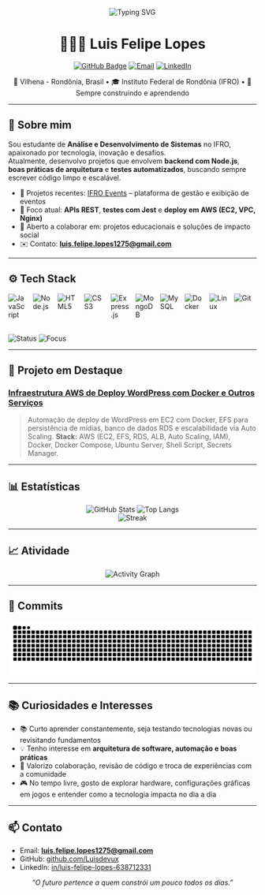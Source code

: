 <!-- Banner / Cabeçalho -->
<p align="center">
  <img src="https://readme-typing-svg.demolab.com?duration=3200&pause=700&color=58A6FF&center=true&vCenter=true&width=800&lines=Ol%C3%A1%2C+eu+sou+Luis+Felipe+Lopes+(Luisdevux)!;Desenvolvimento+de+Software+%7C+IFRO+%7C+Aprendizado+Cont%C3%ADnuo;Tecnologia%2C+inova%C3%A7%C3%A3o+e+solu%C3%A7%C3%B5es+reais" alt="Typing SVG" />
</p>

<h1 align="center">👨🏻‍💻 Luis Felipe Lopes</h1>

<p align="center">
  <a href="https://github.com/Luisdevux"><img alt="GitHub Badge" src="https://img.shields.io/badge/-Luisdevux-181717?style=for-the-badge&logo=github&logoColor=white"></a>
  <a href="mailto:luis.felipe.lopes1275@gmail.com"><img alt="Email" src="https://img.shields.io/badge/Email-luis.felipe.lopes1275%40gmail.com-FF4D4D?style=for-the-badge&logo=gmail&logoColor=white"></a>
  <a href="https://www.linkedin.com/in/luis-felipe-lopes-638712331"><img alt="LinkedIn" src="https://img.shields.io/badge/LinkedIn-Luis%20Felipe%20Lopes-0A66C2?style=for-the-badge&logo=linkedin&logoColor=white"></a>
</p>

<p align="center">
  📍 Vilhena - Rondônia, Brasil • 🎓 Instituto Federal de Rondônia (IFRO) • 🚀 Sempre construindo e aprendendo
</p>

---

## 🧭 Sobre mim

Sou estudante de **Análise e Desenvolvimento de Sistemas** no IFRO, apaixonado por tecnologia, inovação e desafios.  
Atualmente, desenvolvo projetos que envolvem **backend com Node.js**, **boas práticas de arquitetura** e **testes automatizados**, buscando sempre escrever código limpo e escalável.

- 🔭 Projetos recentes: [IFRO Events](https://github.com/Luisdevux/API-IfroEvents) – plataforma de gestão e exibição de eventos  
- 🧠 Foco atual: **APIs REST**, **testes com Jest** e **deploy em AWS (EC2, VPC, Nginx)**  
- 🤝 Aberto a colaborar em: projetos educacionais e soluções de impacto social  
- ✉️ Contato: **luis.felipe.lopes1275@gmail.com**

---

## ⚙️ Tech Stack

<div style="display: flex; flex-wrap: wrap; gap: 12px;">
  <img title="JavaScript" alt="JavaScript" width="38" src="https://cdn.jsdelivr.net/gh/devicons/devicon@latest/icons/javascript/javascript-original.svg" />
  <img title="Node.js" alt="Node.js" width="38" src="https://cdn.jsdelivr.net/gh/devicons/devicon@latest/icons/nodejs/nodejs-original.svg" />
  <img title="HTML5" alt="HTML5" width="42" src="https://cdn.jsdelivr.net/gh/devicons/devicon@latest/icons/html5/html5-original.svg" />
  <img title="CSS3" alt="CSS3" width="42" src="https://cdn.jsdelivr.net/gh/devicons/devicon@latest/icons/css3/css3-original.svg" />
  <img title="Express.js" alt="Express.js" width="38" src="https://cdn.jsdelivr.net/gh/devicons/devicon@latest/icons/express/express-original.svg" />
  <img title="MongoDB" alt="MongoDB" width="38" src="https://cdn.jsdelivr.net/gh/devicons/devicon@latest/icons/mongodb/mongodb-original.svg" />
  <img title="MySQL" alt="MySQL" width="38" src="https://cdn.jsdelivr.net/gh/devicons/devicon@latest/icons/mysql/mysql-original.svg" />
  <img title="Docker" alt="Docker" width="38" src="https://cdn.jsdelivr.net/gh/devicons/devicon@latest/icons/docker/docker-original.svg" />
  <img title="Linux" alt="Linux" width="38" src="https://cdn.jsdelivr.net/gh/devicons/devicon@latest/icons/linux/linux-original.svg" />
  <img title="Git" alt="Git" width="38" src="https://cdn.jsdelivr.net/gh/devicons/devicon@latest/icons/git/git-original.svg" />

</div>

<br/>

![Status](https://img.shields.io/badge/Status-Always%20Learning-blue?style=flat-square)
![Focus](https://img.shields.io/badge/Focus-Backend%20%7C%20AWS-green?style=flat-square)

---

## 🚀 Projeto em Destaque

### [Infraestrutura AWS de Deploy WordPress com Docker e Outros Serviços](https://github.com/Luisdevux/Projeto-AWS-Infra-Wordpress)
> Automação de deploy de WordPress em EC2 com Docker, EFS para persistência de mídias, banco de dados RDS e escalabilidade via Auto Scaling.
**Stack:** AWS (EC2, EFS, RDS, ALB, Auto Scaling, IAM), Docker, Docker Compose, Ubuntu Server, Shell Script, Secrets Manager.

---

## 📊 Estatísticas

<div align="center">
  <img height="170" alt="GitHub Stats" src="https://github-readme-stats.vercel.app/api?username=Luisdevux&show_icons=true&theme=tokyonight&hide_title=false&count_private=true" />
  <img height="170" alt="Top Langs" src="https://github-readme-stats.vercel.app/api/top-langs/?username=Luisdevux&theme=tokyonight&layout=compact&langs_count=10" />
</div>

<div align="center"> 
  <img height="170" alt="Streak" src="https://streak-stats.vercel.app/?user=Luisdevux&theme=tokyonight&hide_border=false&cache_seconds=86400&v=1" /> 
</div>

---

## 📈 Atividade

<p align="center">
  <img src="https://github-readme-activity-graph.vercel.app/graph?username=Luisdevux&theme=tokyo-night&hide_border=false&area=true" alt="Activity Graph"/>
</p>

---

## 🐍 Commits

<p align="center">
  <picture>
    <source media="(prefers-color-scheme: dark)" srcset="https://raw.githubusercontent.com/Luisdevux/Luisdevux/output/snake-dark.svg" />
    <source media="(prefers-color-scheme: light)" srcset="https://raw.githubusercontent.com/Luisdevux/Luisdevux/output/snake.svg" />
    <img alt="Snake animation" src="https://raw.githubusercontent.com/Luisdevux/Luisdevux/output/snake.svg" />
  </picture>
</p>

---

## 📚 Curiosidades e Interesses

- 📚 Curto aprender constantemente, seja testando tecnologias novas ou revisitando fundamentos  
- 💡 Tenho interesse em **arquitetura de software, automação e boas práticas**  
- 🤝 Valorizo colaboração, revisão de código e troca de experiências com a comunidade  
- 🎮 No tempo livre, gosto de explorar hardware, configurações gráficas em jogos e entender como a tecnologia impacta no dia a dia


---

## 📫 Contato

- Email: **luis.felipe.lopes1275@gmail.com**
- GitHub: [github.com/Luisdevux](https://github.com/Luisdevux)
- LinkedIn: [in/luis-felipe-lopes-638712331](https://www.linkedin.com/in/luis-felipe-lopes-638712331)

<p align="center">
  <i>“O futuro pertence a quem constrói um pouco todos os dias.”</i>
</p>
